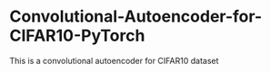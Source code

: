 # Convolutional-Autoencoder-for-CIFAR10-PyTorch
This is a convolutional autoencoder for CIFAR10 dataset
